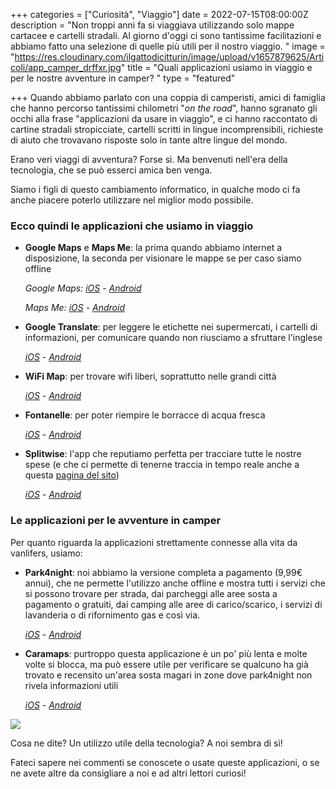 +++
categories = ["Curiosità", "Viaggio"]
date = 2022-07-15T08:00:00Z
description = "Non troppi anni fa si viaggiava utilizzando solo mappe cartacee e cartelli stradali. Al giorno d'oggi ci sono tantissime facilitazioni e abbiamo fatto una selezione di quelle più utili per il nostro viaggio. "
image = "https://res.cloudinary.com/ilgattodicitturin/image/upload/v1657879625/Articoli/app_camper_drffxr.jpg"
title = "Quali applicazioni usiamo in viaggio e per le nostre avventure in camper? "
type = "featured"

+++
Quando abbiamo parlato con una coppia di camperisti, amici di famiglia che hanno percorso tantissimi chilometri "_on the road_", hanno sgranato gli occhi alla frase "applicazioni da usare in viaggio", e ci hanno raccontato di cartine stradali stropicciate, cartelli scritti in lingue incomprensibili, richieste di aiuto che trovavano risposte solo in tante altre lingue del mondo.

Erano veri viaggi di avventura? Forse sì. Ma benvenuti nell'era della tecnologia, che se può esserci amica ben venga.

Siamo i figli di questo cambiamento informatico, in qualche modo ci fa anche piacere poterlo utilizzare nel miglior modo possibile.

### Ecco quindi le applicazioni che usiamo in viaggio

* **Google Maps** e **Maps Me**: la prima quando abbiamo internet a disposizione, la seconda per visionare le mappe se per caso siamo offline

  _Google Maps:_ [_iOS_](https://apps.apple.com/it/app/google-maps-gps-e-ristoranti/id585027354 "iOS") _-_ [_Android_](https://play.google.com/store/apps/details?id=com.google.android.apps.maps&hl=it&gl=US "Android")

  _Maps Me:_ [_iOS_](https://apps.apple.com/it/app/maps-me-mappe-offline-gps/id510623322 "iOS") _-_ [_Android_](https://play.google.com/store/apps/details?id=com.mapswithme.maps.pro&hl=it&gl=US "Maps Me")
* **Google Translate**: per leggere le etichette nei supermercati, i cartelli di informazioni, per comunicare quando non riusciamo a sfruttare l'inglese

  [_iOS_](https://apps.apple.com/us/app/translate/id1514844618 "iOS") _-_ [_Android_](https://play.google.com/store/apps/details?id=com.google.android.apps.translate&hl=it&gl=US "Android")
* **WiFi Map**: per trovare wifi liberi, soprattutto nelle grandi città

  [_iOS_](https://apps.apple.com/us/app/wifi-map-internet-esim-vpn/id548925969 "iOS") _-_ [_Android_](https://play.google.com/store/apps/details?id=io.wifimap.wifimap&hl=it&gl=US "Android")
* **Fontanelle**: per poter riempire le borracce di acqua fresca

  [_iOS_](https://apps.apple.com/it/app/fontanelle/id1146278776 "iOS") _-_ [_Android_](https://play.google.com/store/apps/details?id=com.mollica.fontanelle&hl=it&gl=US "Android")
* **Splitwise**: l'app che reputiamo perfetta per tracciare tutte le nostre spese (e che ci permette di tenerne traccia in tempo reale anche a questa [pagina del sito](https://vandipety.it/expanses/))

  [_iOS_](https://apps.apple.com/it/app/splitwise/id458023433 "iOS") _-_ [_Android_](https://play.google.com/store/apps/details?id=com.Splitwise.SplitwiseMobile&hl=it&gl=US "Android")

### Le applicazioni per le avventure in camper

Per quanto riguarda la applicazioni strettamente connesse alla vita da vanlifers, usiamo:

* **Park4night**: noi abbiamo la versione completa a pagamento (9,99€ annui), che ne permette l'utilizzo anche offline e mostra tutti i servizi che si possono trovare per strada, dai parcheggi alle aree sosta a pagamento o gratuiti, dai camping alle aree di carico/scarico, i servizi di lavanderia o di rifornimento gas e così via.

  [_iOS_](https://apps.apple.com/app/park4night-com/id430946556 "iOS") _-_ [_Android_](https://play.google.com/store/apps/details?id=fr.tramb.park4night&hl=it&gl=US "Android")
* **Caramaps**: purtroppo questa applicazione è un po' più lenta e molte volte si blocca, ma può essere utile per verificare se qualcuno ha già trovato e recensito un'area sosta magari in zone dove park4night non rivela informazioni utili

  [_iOS_](https://apps.apple.com/it/app/caramaps-aree-sosta-camper/id904605960 "iOS") _-_ [_Android_](https://play.google.com/store/apps/details?id=com.adel.caramaps&hl=it&gl=US "Android")

![](https://res.cloudinary.com/ilgattodicitturin/image/upload/v1657874436/Articoli/Vita_on_the_road.jpg)

Cosa ne dite? Un utilizzo utile della tecnologia? A noi sembra di sì!

Fateci sapere nei commenti se conoscete o usate queste applicazioni, o se ne avete altre da consigliare a noi e ad altri lettori curiosi!